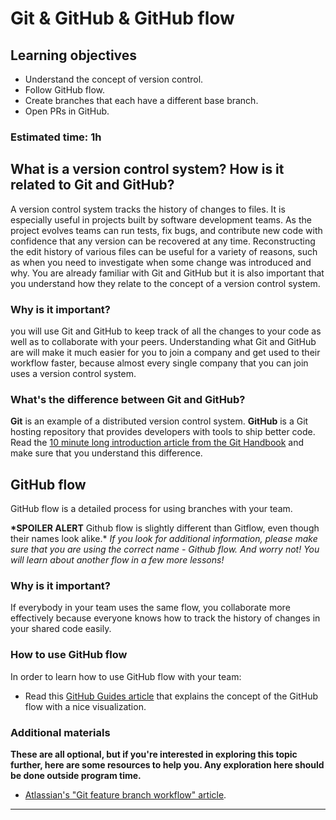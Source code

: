 # Git & GitHub & GitHub flow

## Learning objectives

- Understand the concept of version control.
- Follow GitHub flow.
- Create branches that each have a different base branch.
- Open PRs in GitHub.

### Estimated time: 1h

## What is a version control system? How is it related to Git and GitHub?

A version control system tracks the history of changes to files. It is especially useful in projects built by software development teams.
As the project evolves teams can run tests, fix bugs, and contribute new code with confidence that any version can be recovered at any time.
Reconstructing the edit history of various files can be useful for a variety of reasons, such as when you need to investigate when some change was introduced and why.
You are already familiar with Git and GitHub but it is also important that you understand how they relate to the concept of a version control system.

### Why is it important?

you will use Git and GitHub to keep track of all the changes to your code as well as to collaborate with your peers.
Understanding what Git and GitHub are will make it much easier for you to join a company and get used to their workflow faster, because almost every single company that you can join uses a version control system.

### What's the difference between Git and GitHub?

**Git** is an example of a distributed version control system. **GitHub** is a Git hosting repository that provides developers with tools to ship better code.
Read the [10 minute long introduction article from the Git Handbook](https://guides.github.com/introduction/git-handbook/) and make sure that you understand this difference.

## GitHub flow

GitHub flow is a detailed process for using branches with your team.

**\*SPOILER ALERT** Github flow is slightly different than Gitflow, even though their names look alike.\*
_If you look for additional information, please make sure that you are using the correct name - Github flow. And worry not!_
_You will learn about another flow in a few more lessons!_

### Why is it important?

If everybody in your team uses the same flow, you collaborate more effectively because everyone knows how to track the history of changes in your shared code easily.

### How to use GitHub flow

In order to learn how to use GitHub flow with your team:

- Read this [GitHub Guides article](https://guides.github.com/introduction/flow/) that explains the concept of the GitHub flow with a nice visualization.

### Additional materials

**These are all optional, but if you're interested in exploring this topic further, here are some resources to help you. Any exploration here should be done outside program time.**

- [Atlassian's "Git feature branch workflow" article](https://www.atlassian.com/git/tutorials/comparing-workflows/feature-branch-workflow).

---
